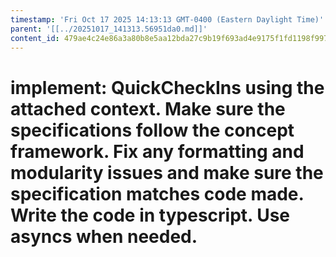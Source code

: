 ```yaml
---
timestamp: 'Fri Oct 17 2025 14:13:13 GMT-0400 (Eastern Daylight Time)'
parent: '[[../20251017_141313.56951da0.md]]'
content_id: 479ae4c24e86a3a80b8e5aa12bda27c9b19f693ad4e9175f1fd1198f997f1475
---
```


# implement: QuickCheckIns using the attached context. Make sure the specifications follow the concept framework. Fix any formatting and modularity issues and make sure the specification matches code made. Write the code in typescript. Use asyncs when needed.
